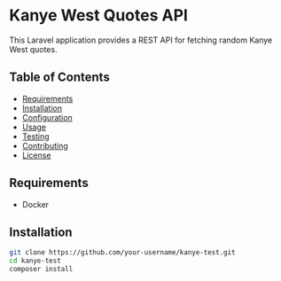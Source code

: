 # Kanye West Quotes API

This Laravel application provides a REST API for fetching random Kanye West quotes.

## Table of Contents

- [Requirements](#requirements)
- [Installation](#installation)
- [Configuration](#configuration)
- [Usage](#usage)
- [Testing](#testing)
- [Contributing](#contributing)
- [License](#license)

## Requirements

- Docker

## Installation

   ```bash
   git clone https://github.com/your-username/kanye-test.git
   cd kanye-test
   composer install



